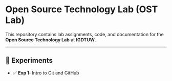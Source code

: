 # Open Source Technology Lab (OST Lab)

This repository contains lab assignments, code, and documentation for the **Open Source Technology Lab** at **IGDTUW**.

---

## 🧪 Experiments

- ✅ **Exp 1:** Intro to Git and GitHub  
